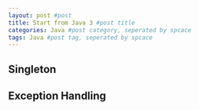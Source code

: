 ```yaml
---
layout: post #post
title: Start from Java 3 #post title
categories: Java #post category, seperated by spcace
tags: Java #post tag, seperated by spcace
---
```


## Singleton
## Exception Handling
